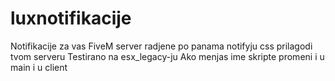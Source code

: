 # luxnotifikacije
Notifikacije za vas FiveM server radjene po panama notifyju
css prilagodi tvom serveru
Testirano na esx_legacy-ju 
Ako menjas ime skripte promeni i u main i u client 
